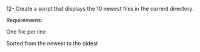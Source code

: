 12- Create a script that displays the 10 newest files in the current directory.



Requirements:



One file per line

Sorted from the newest to the oldest
